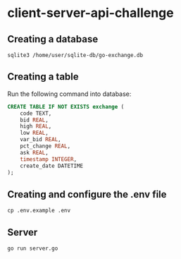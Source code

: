 # client-server-api-challenge

## Creating a database
```shell
sqlite3 /home/user/sqlite-db/go-exchange.db
```

## Creating a table
Run the following command into database:

```sql
CREATE TABLE IF NOT EXISTS exchange (
    code TEXT,
    bid REAL,
    high REAL,
    low REAL,
    var_bid REAL,
    pct_change REAL,
    ask REAL,
    timestamp INTEGER,
    create_date DATETIME
);
```

## Creating and configure the .env file
```shell
cp .env.example .env
```


## Server
```shell
go run server.go
```
